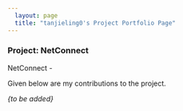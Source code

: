 ```yaml
---
  layout: page
  title: "tanjieling0's Project Portfolio Page"
---
```


### Project: NetConnect

NetConnect -

Given below are my contributions to the project.

_{to be added}_
